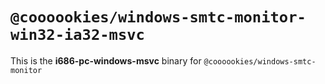# `@coooookies/windows-smtc-monitor-win32-ia32-msvc`

This is the **i686-pc-windows-msvc** binary for `@coooookies/windows-smtc-monitor`
